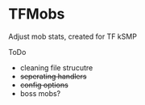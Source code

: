 # TFMobs
Adjust mob stats, created for TF kSMP


ToDo
- cleaning file strucutre
- ~~seperating handlers~~
- ~~config options~~
- boss mobs?
